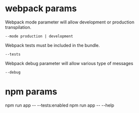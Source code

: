 # webpack params

Webpack mode parameter will allow development or production transpilation.

```
--mode production | development
``` 

Webpack tests must be included in the bundle.

```
--tests
```

Webpack debug parameter will allow various type of messages

```
--debug
```

# npm params 

npm run app -- --tests:enabled
npm run app -- --help
